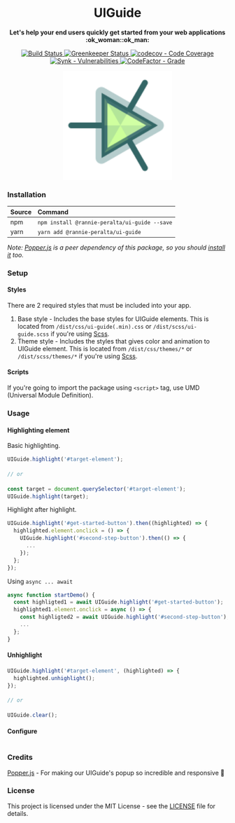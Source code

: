 <h1 align="center">
  <span>UIGuide</span>
</h1>

<p align="center">
  <strong>Let's help your end users quickly get started from your web applications :ok_woman::ok_man:</strong>
</p>

<p align="center">
  <a href="https://github.com/rannie-peralta/ui-guide/actions?query=workflow%3Abuild">
    <img src="https://github.com/rannie-peralta/ui-guide/workflows/build/badge.svg?branch=develop" alt="Build Status">
  </a>
  <a href="https://greenkeeper.io">
    <img src="https://badges.greenkeeper.io/rannie-peralta/ui-guide.svg" alt="Greenkeeper Status">
  </a>
  <a href="https://codecov.io/gh/rannie-peralta/ui-guide">
    <img src="https://codecov.io/gh/rannie-peralta/ui-guide/branch/develop/graph/badge.svg" alt="codecov - Code Coverage">
  </a>
  <a href="https://snyk.io/test/github/rannie-peralta/ui-guide">
    <img src="https://img.shields.io/snyk/vulnerabilities/github/rannie-peralta/ui-guide" alt="Synk - Vulnerabilities">
  </a>
  <a href="https://www.codefactor.io/repository/github/rannie-peralta/ui-guide">
    <img src="https://img.shields.io/codefactor/grade/github/rannie-peralta/ui-guide/develop" alt="CodeFactor - Grade">
  </a>
</p>

<div align="center">
  <img src="./logo.svg" align="center" width="250">
</div>

### Installation

| Source | Command                                       |
| :----- | :-------------------------------------------- |
| npm    | `npm install @rannie-peralta/ui-guide --save` |
| yarn   | `yarn add @rannie-peralta/ui-guide`           |

_Note: [Popper.js](https://github.com/FezVrasta/popper.js) is a peer dependency of this package, so you should [install it](https://github.com/FezVrasta/popper.js#installation) too._

### Setup

#### Styles

There are 2 required styles that must be included into your app.

1. Base style - Includes the base styles for UIGuide elements. This is located from `/dist/css/ui-guide(.min).css` or `/dist/scss/ui-guide.scss` if you're using [Scss](https://sass-lang.com/).
2. Theme style - Includes the styles that gives color and animation to UIGuide element. This is located from `/dist/css/themes/*` or `/dist/scss/themes/*` if you're using [Scss](https://sass-lang.com/).

#### Scripts

If you're going to import the package using `<script>` tag, use UMD (Universal Module Definition).

### Usage

#### Highlighting element

Basic highlighting.

```javascript
UIGuide.highlight('#target-element');

// or

const target = document.querySelector('#target-element');
UIGuide.highlight(target);
```

Highlight after highlight.

```javascript
UIGuide.highlight('#get-started-button').then((highlighted) => {
  highlighted.element.onclick = () => {
    UIGuide.highlight('#second-step-button').then(() => {
      ...
    });
  };
});
```

Using `async ... await`

```javascript
async function startDemo() {
  const highligted1 = await UIGuide.highlight('#get-started-button');
  highlighted1.element.onclick = async () => {
    const highligted2 = await UIGuide.highlight('#second-step-button');
    ...
  };
}
```

#### Unhighlight

```javascript
UIGuide.highlight('#target-element', (highlighted) => {
  highlighted.unhighlight();
});

// or

UIGuide.clear();
```

#### Configure

```javascript
```

### Credits

[Popper.js](https://github.com/FezVrasta/popper.js) - For making our UIGuide's popup so incredible and responsive :tada:

### License

This project is licensed under the MIT License - see the [LICENSE](LICENSE) file for details.
